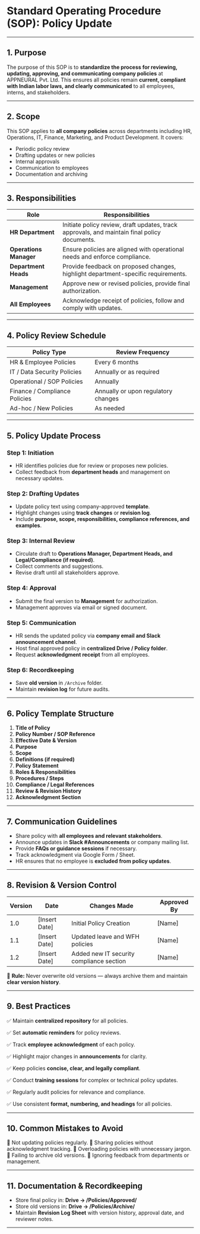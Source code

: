 # **Standard Operating Procedure (SOP): Policy Update**

---

## **1. Purpose**

The purpose of this SOP is to **standardize the process for reviewing, updating, approving, and communicating company policies** at APPNEURAL Pvt. Ltd.
This ensures all policies remain **current, compliant with Indian labor laws, and clearly communicated** to all employees, interns, and stakeholders.

---

## **2. Scope**

This SOP applies to **all company policies** across departments including HR, Operations, IT, Finance, Marketing, and Product Development.
It covers:

* Periodic policy review
* Drafting updates or new policies
* Internal approvals
* Communication to employees
* Documentation and archiving

---

## **3. Responsibilities**

| **Role**               | **Responsibilities**                                                                         |
| ---------------------- | -------------------------------------------------------------------------------------------- |
| **HR Department**      | Initiate policy review, draft updates, track approvals, and maintain final policy documents. |
| **Operations Manager** | Ensure policies are aligned with operational needs and enforce compliance.                   |
| **Department Heads**   | Provide feedback on proposed changes, highlight department-specific requirements.            |
| **Management**         | Approve new or revised policies, provide final authorization.                                |
| **All Employees**      | Acknowledge receipt of policies, follow and comply with updates.                             |

---

## **4. Policy Review Schedule**

| **Policy Type**               | **Review Frequency**                |
| ----------------------------- | ----------------------------------- |
| HR & Employee Policies        | Every 6 months                      |
| IT / Data Security Policies   | Annually or as required             |
| Operational / SOP Policies    | Annually                            |
| Finance / Compliance Policies | Annually or upon regulatory changes |
| Ad-hoc / New Policies         | As needed                           |

---

## **5. Policy Update Process**

### **Step 1: Initiation**

* HR identifies policies due for review or proposes new policies.
* Collect feedback from **department heads** and management on necessary updates.

### **Step 2: Drafting Updates**

* Update policy text using company-approved **template**.
* Highlight changes using **track changes** or **revision log**.
* Include **purpose, scope, responsibilities, compliance references, and examples**.

### **Step 3: Internal Review**

* Circulate draft to **Operations Manager, Department Heads, and Legal/Compliance (if required)**.
* Collect comments and suggestions.
* Revise draft until all stakeholders approve.

### **Step 4: Approval**

* Submit the final version to **Management** for authorization.
* Management approves via email or signed document.

### **Step 5: Communication**

* HR sends the updated policy via **company email and Slack announcement channel**.
* Host final approved policy in **centralized Drive / Policy folder**.
* Request **acknowledgment receipt** from all employees.

### **Step 6: Recordkeeping**

* Save **old version** in `/Archive` folder.
* Maintain **revision log** for future audits.

---

## **6. Policy Template Structure**

1. **Title of Policy**
2. **Policy Number / SOP Reference**
3. **Effective Date & Version**
4. **Purpose**
5. **Scope**
6. **Definitions (if required)**
7. **Policy Statement**
8. **Roles & Responsibilities**
9. **Procedures / Steps**
10. **Compliance / Legal References**
11. **Review & Revision History**
12. **Acknowledgment Section**

---

## **7. Communication Guidelines**

* Share policy with **all employees and relevant stakeholders**.
* Announce updates in **Slack #Announcements** or company mailing list.
* Provide **FAQs or guidance sessions** if necessary.
* Track acknowledgment via Google Form / Sheet.
* HR ensures that no employee is **excluded from policy updates**.

---

## **8. Revision & Version Control**

| **Version** | **Date**      | **Changes Made**                         | **Approved By** |
| ----------- | ------------- | ---------------------------------------- | --------------- |
| 1.0         | [Insert Date] | Initial Policy Creation                  | [Name]          |
| 1.1         | [Insert Date] | Updated leave and WFH policies           | [Name]          |
| 1.2         | [Insert Date] | Added new IT security compliance section | [Name]          |

📌 **Rule:** Never overwrite old versions — always archive them and maintain **clear version history**.

---

## **9. Best Practices**

✅ Maintain **centralized repository** for all policies.

✅ Set **automatic reminders** for policy reviews.

✅ Track **employee acknowledgment** of each policy.

✅ Highlight major changes in **announcements** for clarity.

✅ Keep policies **concise, clear, and legally compliant**.

✅ Conduct **training sessions** for complex or technical policy updates.

✅ Regularly audit policies for relevance and compliance.

✅ Use consistent **format, numbering, and headings** for all policies.

---

## **10. Common Mistakes to Avoid**

🚫 Not updating policies regularly.
🚫 Sharing policies without acknowledgment tracking.
🚫 Overloading policies with unnecessary jargon.
🚫 Failing to archive old versions.
🚫 Ignoring feedback from departments or management.

---

## **11. Documentation & Recordkeeping**

* Store final policy in:
  **Drive → /Policies/Approved/**
* Store old versions in:
  **Drive → /Policies/Archive/**
* Maintain **Revision Log Sheet** with version history, approval date, and reviewer notes.

---

